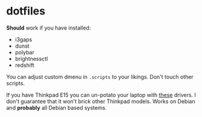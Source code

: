 # dotfiles

**Should** work if you have installed:
- i3gaps
- dunst
- polybar
- brightnessctl
- redshift


You can adjust custom dmenu in `.scripts` to your likings.
Don't touch other scripts.

If you have Thinkpad E15 you can un-potato your laptop with [these](https://github.com/masksshow/Thinkpad-E14-15-AMD-Gen-2-FIX) drivers.
I don't guarantee that it won't brick other Thinkpad models.
Works on Debian and **probably** all Debian based systems.
